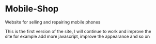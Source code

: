# Mobile-Shop
Website for selling and repairing mobile phones

This is the first version of the site, I will continue to work and improve the site 
for example add more javascript, improve the appearance and so on
